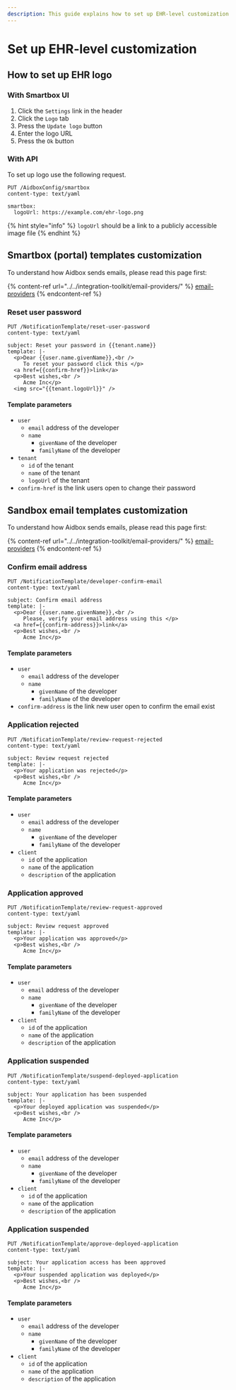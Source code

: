 ```yaml
---
description: This guide explains how to set up EHR-level customization
---
```


# Set up EHR-level customization

## How to set up EHR logo

### With Smartbox UI

1. Click the `Settings` link in the header
2. Click the `Logo` tab
3. Press the `Update logo` button
4. Enter the logo URL
5. Press the `Ok` button

### With API

To set up logo use the following request.

```http
PUT /AidboxConfig/smartbox
content-type: text/yaml

smartbox:
  logoUrl: https://example.com/ehr-logo.png
```

{% hint style="info" %}
`logoUrl` should be a link to a publicly accessible image file
{% endhint %}

## Smartbox (portal) templates customization

To understand how Aidbox sends emails, please read this page first:

{% content-ref url="../../integration-toolkit/email-providers/" %}
[email-providers](../../integration-toolkit/email-providers/)
{% endcontent-ref %}

### Reset user password

```http
PUT /NotificationTemplate/reset-user-password
content-type: text/yaml

subject: Reset your password in {{tenant.name}}
template: |-
  <p>Dear {{user.name.givenName}},<br />
     To reset your password click this </p>
  <a href={{confirm-href}}>link</a>
  <p>Best wishes,<br />
     Acme Inc</p>
  <img src="{{tenant.logoUrl}}" />
```

#### Template parameters

* `user`
  * `email` address of the developer
  * `name`
    * `givenName`  of the developer
    * `familyName` of the developer
* `tenant`
  * `id` of the tenant
  * `name` of the tenant
  * `logoUrl` of the tenant
* `confirm-href` is the link users open to change their password

## Sandbox email templates customization

To understand how Aidbox sends emails, please read this page first:

{% content-ref url="../../integration-toolkit/email-providers/" %}
[email-providers](../../integration-toolkit/email-providers/)
{% endcontent-ref %}

### Confirm email address

```http
PUT /NotificationTemplate/developer-confirm-email
content-type: text/yaml

subject: Confirm email address
template: |-
  <p>Dear {{user.name.givenName}},<br />
     Please, verify your email address using this </p>
  <a href={{confirm-address}}>link</a>
  <p>Best wishes,<br />
     Acme Inc</p>
```

#### Template parameters

* `user`
  * `email` address of the developer
  * `name`
    * `givenName`  of the developer
    * `familyName` of the developer
* `confirm-address` is the link new user open to confirm the email exist

### Application rejected

```http
PUT /NotificationTemplate/review-request-rejected
content-type: text/yaml

subject: Review request rejected
template: |-
  <p>Your application was rejected</p>
  <p>Best wishes,<br />
     Acme Inc</p>
```

#### Template parameters

* `user`
  * `email` address of the developer
  * `name`
    * `givenName`  of the developer
    * `familyName` of the developer
* `client`
  * `id` of the application
  * `name` of the application
  * `description` of the application

### &#x20;Application approved

```http
PUT /NotificationTemplate/review-request-approved
content-type: text/yaml

subject: Review request approved
template: |-
  <p>Your application was approved</p>
  <p>Best wishes,<br />
     Acme Inc</p>
```

#### Template parameters

* `user`
  * `email` address of the developer
  * `name`
    * `givenName`  of the developer
    * `familyName` of the developer
* `client`
  * `id` of the application
  * `name` of the application
  * `description` of the application

### Application suspended

```http
PUT /NotificationTemplate/suspend-deployed-application
content-type: text/yaml

subject: Your application has been suspended
template: |-
  <p>Your deployed application was suspended</p>
  <p>Best wishes,<br />
     Acme Inc</p>
```

#### Template parameters

* `user`
  * `email` address of the developer
  * `name`
    * `givenName`  of the developer
    * `familyName` of the developer
* `client`
  * `id` of the application
  * `name` of the application
  * `description` of the application

### Application suspended

```http
PUT /NotificationTemplate/approve-deployed-application
content-type: text/yaml

subject: Your application access has been approved
template: |-
  <p>Your suspended application was deployed</p>
  <p>Best wishes,<br />
     Acme Inc</p>
```

#### Template parameters

* `user`
  * `email` address of the developer
  * `name`
    * `givenName`  of the developer
    * `familyName` of the developer
* `client`
  * `id` of the application
  * `name` of the application
  * `description` of the application
